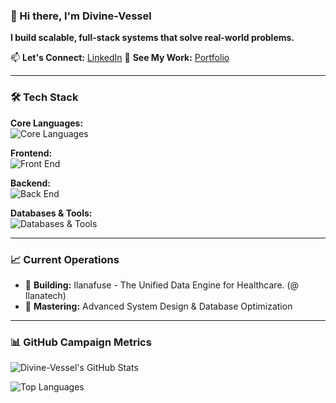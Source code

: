 ### 👋 Hi there, I'm Divine-Vessel

**I build scalable, full-stack systems that solve real-world problems.**

📫 **Let's Connect:** [LinkedIn](https://www.linkedin.com/in/okeke-divine-vessel/)
👀 **See My Work:** [Portfolio](https://okekedivine.com.ng)

---

### 🛠️ **Tech Stack**

**Core Languages:**  
![Core Languages](https://skillicons.dev/icons?i=python,js,ts,php)

**Frontend:**  
![Front End](https://skillicons.dev/icons?i=react,nextjs,redux,tailwind,bootstrap)

**Backend:**  
![Back End](https://skillicons.dev/icons?i=nodejs,express,django,flask,laravel)

**Databases & Tools:**  
![Databases & Tools](https://skillicons.dev/icons?i=postgres,mongodb,mysql,redis,prisma,docker,aws,git,postman)

---

### 📈 **Current Operations**

- 🔭 **Building:** Ilanafuse - The Unified Data Engine for Healthcare. (@ Ilanatech)
- 🌱 **Mastering:** Advanced System Design & Database Optimization 

---

### 📊 **GitHub Campaign Metrics**

![Divine-Vessel's GitHub Stats](https://github-readme-stats.vercel.app/api?username=Okeke-Divine&show_icons=true&hide_border=true&bg_color=0a191f&title_color=64ffda&text_color=ccd6f6&icon_color=64ffda&text_bold=false)

![Top Languages](https://github-readme-stats.vercel.app/api/top-langs/?username=Okeke-Divine&layout=compact&hide_border=true&bg_color=0a191f&title_color=64ffda&text_color=ccd6f6&icon_color=64ffda&text_bold=false)
